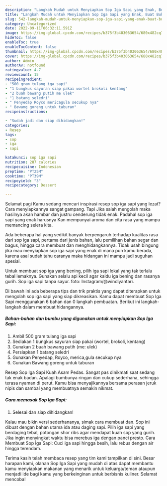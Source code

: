 ```yaml
---
description: "Langkah Mudah untuk Menyiapkan Sop Iga Sapi yang Enak, Buat Buka Puasa Menggugah Selera"
title: "Langkah Mudah untuk Menyiapkan Sop Iga Sapi yang Enak, Buat Buka Puasa Menggugah Selera"
slug: 542-langkah-mudah-untuk-menyiapkan-sop-iga-sapi-yang-enak-buat-buka-puasa-menggugah-selera
category: Uncategorized
date: 2022-09-11T06:32:11.591Z
image: https://img-global.cpcdn.com/recipes/b375f3b403063654/680x482cq70/sop-iga-sapi-foto-resep-utama.jpg
hideToc: false
enableToc: true
enableTocContent: false
thumbnail: https://img-global.cpcdn.com/recipes/b375f3b403063654/680x482cq70/sop-iga-sapi-foto-resep-utama.jpg
cover: https://img-global.cpcdn.com/recipes/b375f3b403063654/680x482cq70/sop-iga-sapi-foto-resep-utama.jpg
author: Admin
authorAv: notfound
ratingvalue: 4.7
reviewcount: 15
recipeingredient:
- "500 gram tulang iga sapi"
- "1 bungkus sayuran siap pakai wortel brokoli kentang"
- "2 buah bawang putih me ulek"
- "1 batang seledri"
- " Penyedap Royco mericagula secukup nya"
- " Bawang goreng untuk taburan"
recipeinstructions:

- "Sudah jadi dan siap dihidangkan!"
categories:
- Resep
tags:
- sop
- iga
- sapi

katakunci: sop iga sapi 
nutrition: 287 calories
recipecuisine: Indonesian
preptime: "PT25M"
cooktime: "PT39M"
recipeyield: "3"
recipecategory: Dessert

---
```



Selamat pagi Kamu sedang mencari inspirasi resep sop iga sapi yang lezat? Cara menyiapkannya sangat gampang. Tapi Jika salah mengolah maka hasilnya akan hambar dan justru cenderung tidak enak. Padahal sop iga sapi yang enak harusnya Kan mempunyai aroma dan cita rasa yang mampu memancing selera kita.


Ada beberapa hal yang sedikit banyak berpengaruh terhadap kualitas rasa dari sop iga sapi, pertama dari jenis bahan, lalu pemilihan bahan segar dan bagus, hingga cara membuat dan menghidangkannya. Tidak usah bingung jika mau menyiapkan sop iga sapi yang enak di mana pun kamu berada, karena asal sudah tahu caranya maka hidangan ini mampu jadi suguhan spesial.

Untuk membuat sop iga yang bening, pilih iga sapi lokal yang tak terlalu tebal lemaknya. Gunakan selalu api kecil agar kaldu iga bening dan rasanya gurih. Sop iga sapi tanpa sayur. foto: Instagram/@windiyantari.


Di bawah ini ada beberapa tips dan trik praktis yang dapat diterapkan untuk mengolah sop iga sapi yang siap dikreasikan. Kamu dapat membuat Sop Iga Sapi menggunakan 6 bahan dan 0 langkah pembuatan. Berikut ini langkah-langkah dalam membuat hidangannya.

<!--inarticleads1-->

##### Bahan-bahan dan bumbu yang digunakan untuk menyiapkan Sop Iga Sapi:

1. Ambil 500 gram tulang iga sapi
1. Sediakan 1 bungkus sayuran siap pakai (wortel, brokoli, kentang)
1. Gunakan 2 buah bawang putih (me: ulek)
1. Persiapkan 1 batang seledri
1. Gunakan  Penyedap, Royco, merica,gula secukup nya
1. Gunakan  Bawang goreng untuk taburan


Resep Sop Iga Sapi Kuah Asam Pedas. Sangat pas dinikmati saat sedang tak enak badan. Apalagi bumbunya ringan dan cukup sederhana, sehingga terasa nyaman di perut. Kamu bisa menyajikannya bersama perasan jeruk nipis dan sambal yang membuatnya semakin nikmat. 

<!--inarticleads2-->

##### Cara memasak Sop Iga Sapi:


1. Selesai dan siap dihidangkan!

Kalau mau bikin versi sederhananya, simak cara membuat dan. Sop ini dibuat dengan bahan utama ida atau daging sapi. Pilih iga sapi yang berdaging tebal, potongan shor ribs agar mendapat kuah sop yang gurih. Jika ingin menyingkat waktu bisa merebus iga dengan panci presto. Cara Membuat Sop Iga Sapi: Cuci iga sapi hingga besih, lalu rebus dengan air hingga terendam. 

Terima kasih telah membaca resep yang tim kami tampilkan di sini. Besar harapan kami, olahan Sop Iga Sapi yang mudah di atas dapat membantu kamu menyiapkan makanan yang menarik untuk keluarga/teman ataupun menjadi ide bagi kamu yang berkeinginan untuk berbisnis kuliner. Selamat mencoba!
